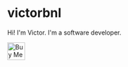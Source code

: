 # victorbnl

Hi! I'm Victor. I'm a software developer.

<a href="https://www.buymeacoffee.com/victorbnl" target="_blank"><img src="https://www.buymeacoffee.com/assets/img/guidelines/download-assets-sm-1.svg" alt="Buy Me A Coffee" height="40"></a>

